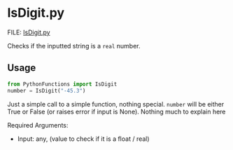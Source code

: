 # IsDigit.py

FILE: [IsDigit.py](../PythonFunctions/IsDigit.py)

Checks if the inputted string is a `real` number.

## Usage

```py
from PythonFunctions import IsDigit
number = IsDigit("-45.3")
```

Just a simple call to a simple function, nothing special. `number` will be either True or False (or raises error if input is None). Nothing much to explain here

Required Arguments:

- Input: any, (value to check if it is a float / real)